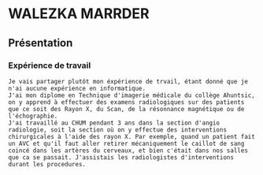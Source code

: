 # WALEZKA MARRDER 
## Présentation
### Expérience de travail
    Je vais partager plutôt mon éxpérience de trvail, étant donné que je n'ai aucune expérience en informatique.
    J'ai mon diplome en Technique d'imagerie médicale du collège Ahuntsic, on y apprend à effectuer des examens radiologiques sur des patients que ce soit des Rayon X, du Scan, de la résonnance magnétique ou de l'échographie. 
    J'ai travaillé au CHUM pendant 3 ans dans la section d'angio radiologie, soit la section où on y effectue des interventions chirurgicales à l'aide des rayon X. Par exemple, quand un patient fait un AVC et qu'il faut aller retirer mécaniquement le caillot de sang coincé dans les artères du cerveaux, et bien c'était dans nos salles que ca se passait. J'assistais les radiologistes d'interventions durant les procedures.    